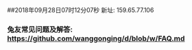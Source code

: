 ##2018年09月28日07时12分07秒 新址: 159.65.77.106
### 兔友常见问题及解答: https://github.com/wanggonging/d/blob/w/FAQ.md
